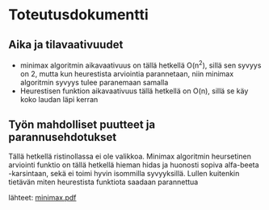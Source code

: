 # Toteutusdokumentti

## Aika ja tilavaativuudet

- minimax algoritmin aikavaativuus on tällä hetkellä O(n<sup>2</sup>), sillä sen syvyys on 2, mutta kun heurestista arviointia parannetaan, niin minimax algoritmin syvyys tulee paranemaan samalla
- Heurestisen funktion aikavaativuus tällä hetkellä on O(n), sillä se käy koko laudan läpi kerran

## Työn mahdolliset puutteet ja parannusehdotukset

Tällä hetkellä ristinollassa ei ole valikkoa. Minimax algoritmin heursetinen arviointi funktio on tällä hetkellä hieman hidas ja huonosti sopiva alfa-beeta -karsintaan, sekä ei toimi hyvin isommilla syvyyksillä. Lullen kuitenkin tietävän miten heurestista funktiota saadaan parannettua


lähteet: [minimax.pdf](https://tiralabra.github.io/2023_p4/fi/aiheet/minimax.pdf)
